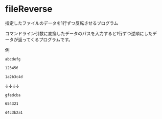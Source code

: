 # fileReverse
指定したファイルのデータを1行ずつ反転させるプログラム


コマンドライン引数に変換したデータのパスを入力すると1行ずつ逆順にしたデータが返ってくるプログラムです。

例
```　sample.txt
abcdefg

123456

1a2b3c4d
```
↓↓↓↓

```　reversedData.txt
gfedcba

654321

d4c3b2a1

```
